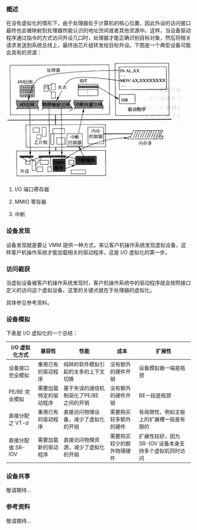 ### 概述

在没有虚拟化的情形下，由于处理器处于计算机的核心位置，因此外设的访问接口最终也会被映射到处理器所能认识的地址空间或者其他资源中。这样，当设备驱动程序通过指令的方式访问外设几口时，处理器才能正确识别目标对象，然后将相关请求发送到系统总线上，最终由芯片组转发给目标外设。下图是一个典型设备可能会具有的资源：

![](/images/basis/io_device_resource.png)

1. I/O 端口寄存器

2. MMIO 寄存器

3. 中断

### 设备发现

设备发现就是要让 VMM 提供一种方式，来让客户机操作系统发现虚拟设备，这样客户机操作系统才能加载相关的驱动程序，这是 I/O 虚拟化的第一步。

### 访问截获

当虚拟设备被客户机操作系统发现时，客户机操作系统中的驱动程序就会按照接口定义的访问这个虚拟设备。这里的关键点就在于处理器的虚拟化。

具体参见参考资料。

### 设备模拟

下表是 I/O 虚拟化的一个总结：

| I/O 虚拟化方式 | 兼容性 | 性能 | 成本 | 扩展性|
|----------------|--------|------|------|-------|
|设备接口完全模拟|重用已有的驱动程序|纯碎的软件模拟引起的太多的上下文切换|没有额外的硬件开销|设备模拟器一端是瓶颈|
|PE/BE 完全模拟|需要加载特定的驱动程序|基于失误的通信机制简化了PE/BE 之间的开销|没有额外的硬件开销|BE一段是瓶颈|
|直接分配之 VT-d|重用已有的驱动程序|直接访问物理设备，减少了虚拟化的开销|需要购买较多额外的硬件|有局限性，例如主板上的扩展槽一般是有限的|
|直接分配值 SR-IOV|需要加载新的驱动程序|直接访问物理资源，减少了虚拟化的开销|需要购买较少的额外物理硬件|扩展性较好，因为 SR-IOV 设备本身支持多个虚拟机同时访问|

### 设备共享

敬请期待...

### 参考资料

敬请期待...
